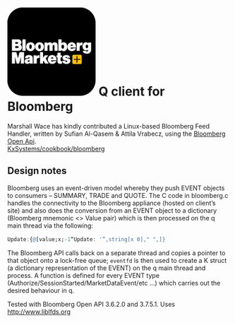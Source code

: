 # ![Bloomberg](img/bloomberg.png) Q client for Bloomberg

Marshall Wace has kindly contributed a Linux-based Bloomberg Feed Handler, written by Sufian Al-Qasem & Attila Vrabecz, using the [Bloomberg Open Api](http://www.openbloomberg.com/open-api/).  
<i class="fa fa-github"></i> [KxSystems/cookbook/bloomberg](https://github.com/KxSystems/cookbook/tree/master/bloomberg)

## Design notes

Bloomberg uses an event-driven model whereby they push EVENT objects to consumers – SUMMARY, TRADE and QUOTE. The C code in bloomberg.c handles the connectivity to the Bloomberg appliance (hosted on client’s site) and also does the conversion from an EVENT object to a dictionary (Bloomberg mnemonic &lt;&gt; Value pair) which is then processed on the q main thread via the following:
```q
Update:{@[value;x;-1“Update: '”,string[x 0]," ",]}
```
The Bloomberg API calls back on a separate thread and copies a pointer to that object onto a lock-free queue; `eventfd` is then used to create a K struct (a dictionary representation of the EVENT) on the q main thread and process. A function is defined for every EVENT type (Authorize/SessionStarted/MarketDataEvent/etc …) which carries out the desired behaviour in q.

Tested with Bloomberg Open API 3.6.2.0 and 3.7.5.1. Uses <http://www.liblfds.org>
